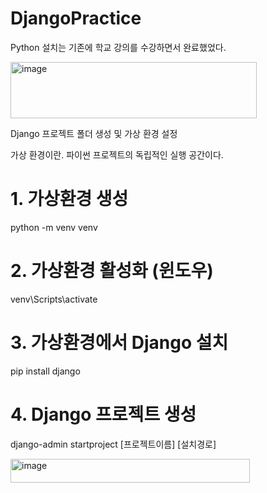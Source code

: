 # DjangoPractice

Python 설치는 기존에 학교 강의를 수강하면서 완료했었다.

<img width="394" height="90" alt="image" src="https://github.com/user-attachments/assets/839cbb08-6c1d-4096-a39e-fdcc9ab9a470" />


Django 프로젝트 폴더 생성 및 가상 환경 설정

가상 환경이란.
파이썬 프로젝트의 독립적인 실행 공간이다. 

# 1. 가상환경 생성
python -m venv venv

# 2. 가상환경 활성화 (윈도우)
venv\Scripts\activate

# 3. 가상환경에서 Django 설치
pip install django

# 4. Django 프로젝트 생성
django-admin startproject [프로젝트이름] [설치경로]


<img width="383" height="38" alt="image" src="https://github.com/user-attachments/assets/90f96541-3cfd-4a15-843c-dc810b7840fd" />


